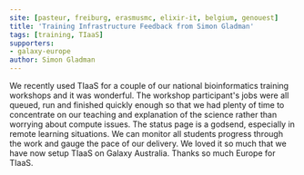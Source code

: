 ```yaml
---
site: [pasteur, freiburg, erasmusmc, elixir-it, belgium, genouest]
title: 'Training Infrastructure Feedback from Simon Gladman'
tags: [training, TIaaS]
supporters:
- galaxy-europe
author: Simon Gladman
---
```


We recently used TIaaS for a couple of our national bioinformatics training workshops and it was wonderful. The workshop participant's jobs were all queued, run and finished quickly enough so that we had plenty of time to concentrate on our teaching and explanation of the science rather than worrying about compute issues. The status page is a godsend, especially in remote learning situations. We can monitor all students progress through the work and gauge the pace of our delivery. We loved it so much that we have now setup TIaaS on Galaxy Australia. Thanks so much Europe for TIaaS.